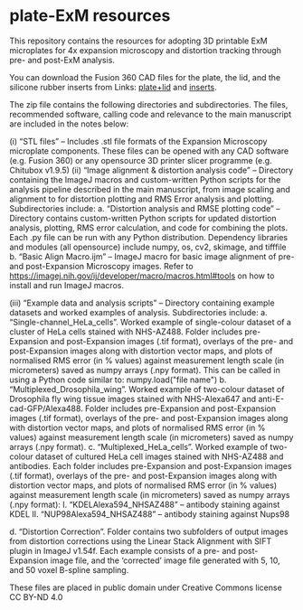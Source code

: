 # plate-ExM resources
This repository contains the resources for adopting 3D printable ExM microplates for 4x expansion microscopy and distortion tracking through pre- and post-ExM analysis.

You can download the Fusion 360 CAD files for the plate, the lid, and the silicone rubber inserts from Links: [plate+lid](https://a360.co/40CkanE/) and [inserts](https://a360.co/40CkanE/).

The zip file contains the following directories and subdirectories. The files, recommended software, calling code and relevance to the main manuscript are included in the notes below:

(i)	“STL files” – Includes .stl file formats of the Expansion Microscopy microplate components. These files can be opened with any CAD software (e.g. Fusion 360) or any opensource 3D printer slicer programme (e.g. Chitubox v1.9.5)
(ii)	“Image alignment & distortion analysis code” – Directory containing the ImageJ macros and custom-written Python scripts for the analysis pipeline described in the main manuscript, from image scaling and alignment to for distortion plotting and RMS Error analysis and plotting. Subdirectories include:
a.	“Distortion analysis and RMSE plotting code” – Directory contains custom-written Python scripts for updated distortion analysis, plotting, RMS error calculation, and code for combining the plots. Each .py file can be run with any Python distribution. Dependency libraries and modules (all opensource) include numpy, os, cv2, skimage, and tifffile
b.	“Basic Align Macro.ijm” – ImageJ macro for basic image alignment of pre- and post-Expansion Microscopy images. Refer to https://imagej.nih.gov/ij/developer/macro/macros.html#tools on how to install and run ImageJ macros.

(iii)	“Example data and analysis scripts” – Directory containing example datasets and worked examples of analysis. Subdirectories include:
a.	“Single-channel_HeLa_cells”. Worked example of single-colour dataset of a cluster of HeLa cells stained with NHS-AZ488. Folder includes pre-Expansion and post-Expansion images (.tif format), overlays of the pre- and post-Expansion images along with distortion vector maps, and plots of normalised RMS error (in % values) against measurement length scale (in micrometers) saved as numpy arrays (.npy format). This can be called in using a Python code similar to:
numpy.load("file name")
b.	“Multiplexed_Drosophila_wing”. Worked example of two-colour dataset of Drosophila fly wing tissue images stained with NHS-Alexa647 and anti-E-cad-GFP/Alexa488. Folder includes pre-Expansion and post-Expansion images (.tif format), overlays of the pre- and post-Expansion images along with distortion vector maps, and plots of normalised RMS error (in % values) against measurement length scale (in micrometers) saved as numpy arrays (.npy format).
c.	“Multiplexed_HeLa_cells”. Worked example of two-colour dataset of cultured HeLa cell images stained with NHS-AZ488 and antibodies. Each folder includes pre-Expansion and post-Expansion images (.tif format), overlays of the pre- and post-Expansion images along with distortion vector maps, and plots of normalised RMS error (in % values) against measurement length scale (in micrometers) saved as numpy arrays (.npy format):
I.	“KDELAlexa594_NHSAZ488” – antibody staining against KDEL
II.	“NUP98Alexa594_NHSAZ488” – antibody staining against Nups98

d.	“Distortion Correction”. Folder contains two subfolders of output images from distortion corrections using the Linear Stack Alignment with SIFT plugin in ImageJ v1.54f. Each example consists of a pre- and post-Expansion image file, and the ‘corrected’ image file generated with 5, 10, and 50 voxel B-spline sampling.

These files are placed in public domain under Creative Commons license CC BY-ND 4.0
